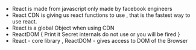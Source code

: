 - React is made from javascript only made by facebook engineers
- React CDN is giving us react functions to use , that is the fastest way to use react.
- React is a global Object when using CDN
- ReactDOM { Print it Secret internals do not use or you will be fired }
- React - core library , ReactDOM - gives access to DOM of the Browser
